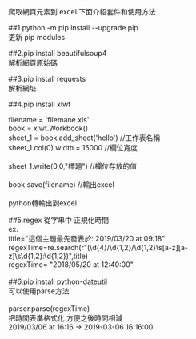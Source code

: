 爬取網頁元素到 excel
下面介紹套件和使用方法

##1.python -m pip install --upgrade pip <br>
更新 pip modules<br>

##2.pip install beautifulsoup4<br>
解析網頁原始碼<br>

##3.pip install requests<br>
解析網址<br>


##4.pip install xlwt<br>

filename = 'filemane.xls'<br>
book = xlwt.Workbook()<br>
sheet_1 = book.add_sheet('hello')   //工作表名稱<br>
sheet_1.col(0).width = 15000        //欄位寬度 <br>
<br>
sheet_1.write(0,0,"標題")           //欄位存放的值<br>
<br>
book.save(filename)                 //輸出excel  <br>
<br>
python轉輸出到excel<br>


##5.regex
從字串中 正規化時間<br>
ex.<br>
title="這個主題最先發表於: 2019/03/20&nbsp;at&nbsp;09:18"<br>
regexTime=re.search(r"(\d{4}/\d{1,2}/\d{1,2}\s[a-z][a-z]\s\d{1,2}:\d{1,2})",title)<br>
regexTime= "2018/05/20 at 12:40:00"<br>
<br>
##6.pip install python-dateutil<br>
可以使用parse方法<br>
<br>
parser.parse(regexTime)<br>
把時間表準格式化 方便之後時間相減<br>
2019/03/06 at 16:16 -> 2019-03-06 16:16:00<br>

 
